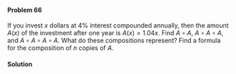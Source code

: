 <div class="alert alert-warning" role="alert">
<h4 class="alert-heading">Problem 66</h4>

If you invest $x$ dollars at $4\%$ interest compounded annually, then the amount $A(x)$ of the investment after one year is $A(x) = 1.04x$. Find $A \circ A$, $A \circ A \circ A$, and $A \circ A \circ A \circ A$. What do these compositions represent? Find a formula for the composition of $n$ copies of $A$.

</div>

<div class="alert alert-success" role="alert">
<h4 class="alert-heading">Solution</h4>



</div>

